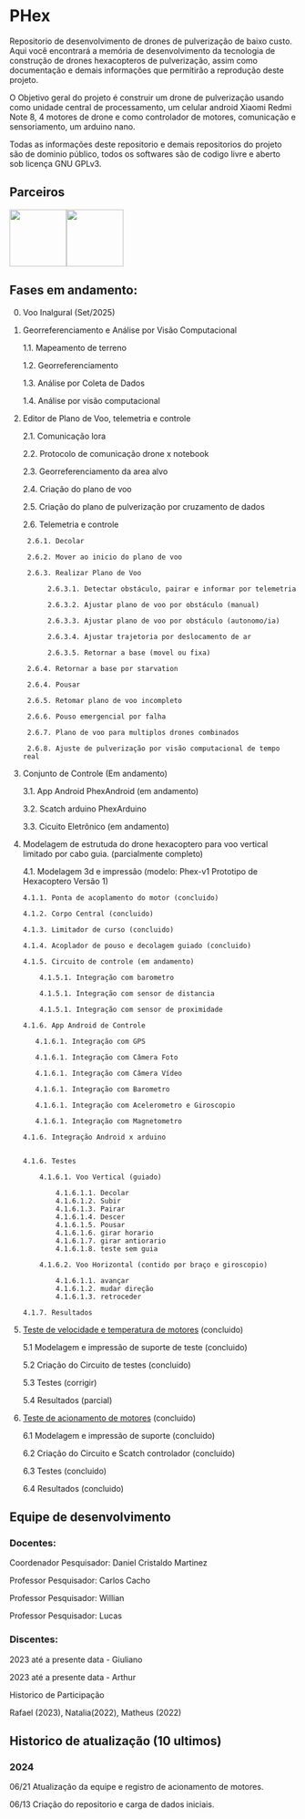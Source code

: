 
# PHex
Repositorio de desenvolvimento de drones de pulverização de baixo custo.
Aqui você encontrará a memória de desenvolvimento da tecnologia de construção de drones hexacopteros de pulverização, assim como documentação e demais informações que permitirão a reprodução deste projeto.

O Objetivo geral do projeto é construir um drone de pulverização usando como unidade central de processamento, um celular android Xiaomi Redmi Note 8, 4 motores de drone e como controlador de motores, comunicação e sensoriamento, um arduino nano.

Todas as informações deste repositorio e demais repositorios do projeto são de dominio público, todos os softwares são de codigo livre e aberto sob licença GNU GPLv3.


## Parceiros

<div style="display: flex;">
 
 <image src="https://www.facom.ufms.br/wp-content/uploads/2017/09/grafo_facom.png)" width="100"/>   
 <image src="https://www.gov.br/cnpq/pt-br/canais_atendimento/identidade-visual/CNPq_v2017_rgb.jpg" width="100"/>

</div>

## Fases em andamento:

 0. Voo Inalgural (Set/2025)

 1. Georreferenciamento e Análise por Visão Computacional
    
    1.1. Mapeamento de terreno
    
    1.2. Georreferenciamento

    1.3. Análise por Coleta de Dados

    1.4. Análise por visão computacional 
    
 2. Editor de Plano de Voo, telemetria e controle

    2.1. Comunicação lora

    2.2. Protocolo de comunicação drone x notebook

    2.3. Georreferenciamento da area alvo

    2.4. Criação do plano de voo

    2.5. Criação do plano de pulverização por cruzamento de dados

    2.6. Telemetria e controle

         2.6.1. Decolar

         2.6.2. Mover ao inicio do plano de voo

         2.6.3. Realizar Plano de Voo

              2.6.3.1. Detectar obstáculo, pairar e informar por telemetria

              2.6.3.2. Ajustar plano de voo por obstáculo (manual)

              2.6.3.3. Ajustar plano de voo por obstáculo (autonomo/ia)

              2.6.3.4. Ajustar trajetoria por deslocamento de ar

              2.6.3.5. Retornar a base (movel ou fixa)

         2.6.4. Retornar a base por starvation
    
         2.6.4. Pousar
    
         2.6.5. Retomar plano de voo incompleto

         2.6.6. Pouso emergencial por falha

         2.6.7. Plano de voo para multiplos drones combinados

         2.6.8. Ajuste de pulverização por visão computacional de tempo real
    
    
 3. Conjunto de Controle (Em andamento)

    3.1. App Android PhexAndroid (em andamento)
  
    3.2. Scatch arduino PhexArduino 

    3.3. Cicuito Eletrônico (em andamento)
    

 5. Modelagem de estrutuda do drone hexacoptero para voo vertical limitado por cabo guia. (parcialmente completo)

    4.1. Modelagem 3d e impressão (modelo: Phex-v1 Prototipo de Hexacoptero Versão 1)
  
        4.1.1. Ponta de acoplamento do motor (concluido)
   
        4.1.2. Corpo Central (concluido)
   
        4.1.3. Limitador de curso (concluido)
    
        4.1.4. Acoplador de pouso e decolagem guiado (concluido)
    
        4.1.5. Circuito de controle (em andamento)
    
            4.1.5.1. Integração com barometro

            4.1.5.1. Integração com sensor de distancia

            4.1.5.1. Integração com sensor de proximidade

        4.1.6. App Android de Controle

           4.1.6.1. Integração com GPS

           4.1.6.1. Integração com Câmera Foto

           4.1.6.1. Integração com Câmera Vídeo

           4.1.6.1. Integração com Barometro

           4.1.6.1. Integração com Acelerometro e Giroscopio
    
           4.1.6.1. Integração com Magnetometro

        4.1.6. Integração Android x arduino


        4.1.6. Testes

            4.1.6.1. Voo Vertical (guiado)
    
                4.1.6.1.1. Decolar 
                4.1.6.1.2. Subir 
                4.1.6.1.3. Pairar
                4.1.6.1.4. Descer
                4.1.6.1.5. Pousar
                4.1.6.1.6. girar horario
                4.1.6.1.7. girar antiorario
                4.1.6.1.8. teste sem guia

            4.1.6.2. Voo Horizontal (contido por braço e giroscopio)

                4.1.6.1.1. avançar 
                4.1.6.1.2. mudar direção
                4.1.6.1.3. retroceder

        4.1.7. Resultados

6. [Teste de velocidade e temperatura de motores](docs/teste_motores.md) (concluido)
    
    5.1 Modelagem e impressão de suporte de teste (concluido)
    
    5.2 Criação do Circuito de testes (concluido)
    
    5.3 Testes (corrigir)
    
    5.4 Resultados (parcial)

7. [Teste de acionamento de motores](docs/teste_acionamento.md) (concluido)

    6.1 Modelagem e impressão de suporte (concluido)

    6.2 Criação do Circuito e Scatch controlador (concluido)

    6.3 Testes (concluido)

    6.4 Resultados (concluido)

   
## Equipe de desenvolvimento

### Docentes:

  Coordenador Pesquisador: Daniel Cristaldo Martinez
  
  Professor Pesquisador: Carlos Cacho
  
  Professor Pesquisador: Willian
  
  Professor Pesquisador: Lucas
  
### Discentes:

  2023 até a presente data - Giuliano
  
  2023 até a presente data - Arthur

Historico de Participação

  Rafael (2023), Natalia(2022), Matheus (2022)

## Historico de atualização (10 ultimos)

### 2024

06/21 Atualização da equipe e registro de acionamento de motores.

06/13 Criação do repositorio e carga de dados iniciais.

